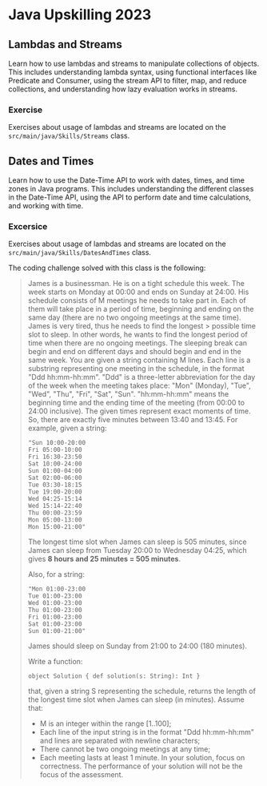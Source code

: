 # Java Upskilling 2023

## Lambdas and Streams

Learn how to use lambdas and streams to manipulate collections of objects. This includes understanding lambda syntax, 
using functional interfaces like Predicate and Consumer, using the stream API to filter, map, and reduce collections, 
and understanding how lazy evaluation works in streams.

### Exercise

Exercises about usage of lambdas and streams are located on the `src/main/java/Skills/Streams` class.


## Dates and Times

Learn how to use the Date-Time API to work with dates, times, and time zones in Java programs. 
This includes understanding the different classes in the Date-Time API, using the API to perform date and time 
calculations, and working with time.

### Excersice

Exercises about usage of lambdas and streams are located on the `src/main/java/Skills/DatesAndTimes` class.

The coding challenge solved with this class is the following:

>James is a businessman. He is on a tight schedule this week. The week starts on Monday at 00:00 and ends on Sunday at 
> 24:00. His schedule consists of M meetings he needs to take part in. Each of them will take place in a period of time,
> beginning and ending on the same day (there are no two ongoing meetings at the same time). James is very tired, 
> thus he needs to find the longest > possible time slot to sleep. In other words, he wants to find the longest period 
> of time when there are no ongoing meetings. The sleeping break can begin and end on different days and should begin 
> and end in the same week. You are given a string containing M lines. Each line is a substring representing one meeting
> in the schedule, in the format "Ddd hh:mm-hh:mm". "Ddd" is a three-letter abbreviation for the day of the week when 
> the meeting takes place: "Mon" (Monday), "Tue", "Wed", "Thu", "Fri", "Sat", "Sun". "hh:mm-hh:mm" means the beginning 
> time and the ending time of the meeting (from 00:00 to 24:00 inclusive). The given times represent exact moments of 
> time. So, there are exactly five minutes between 13:40 and 13:45. 
> For example, given a string: 
> ```text 
> "Sun 10:00-20:00 
> Fri 05:00-10:00
> Fri 16:30-23:50
> Sat 10:00-24:00
> Sun 01:00-04:00
> Sat 02:00-06:00
> Tue 03:30-18:15
> Tue 19:00-20:00
> Wed 04:25-15:14
> Wed 15:14-22:40
> Thu 00:00-23:59
> Mon 05:00-13:00
> Mon 15:00-21:00"
> ```
> The longest time slot when James can sleep is 505 minutes, since James can sleep from Tuesday 20:00 to Wednesday 
> 04:25, which gives **8 hours and 25 minutes = 505 minutes**.
> 
> Also, for a string:
> ```text 
> "Mon 01:00-23:00
> Tue 01:00-23:00
> Wed 01:00-23:00
> Thu 01:00-23:00
> Fri 01:00-23:00
> Sat 01:00-23:00
> Sun 01:00-21:00"
> ```
> James should sleep on Sunday from 21:00 to 24:00 (180 minutes). 
>
> Write a function: 
> 
> `object Solution { def solution(s: String): Int }`
> 
> that, given a string S representing the schedule, returns the length of the longest time slot when James can sleep 
> (in minutes).
> Assume that:
> - M is an integer within the range [1..100];
> - Each line of the input string is in the format "Ddd hh:mm-hh:mm" and lines are separated with newline characters;
> - There cannot be two ongoing meetings at any time;
> - Each meeting lasts at least 1 minute.
> In your solution, focus on correctness. The performance of your solution will
> not be the focus of the assessment.
